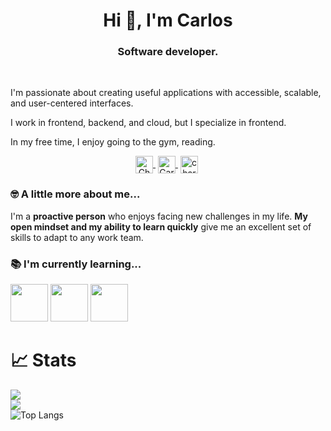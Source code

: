 <h1 align="center">Hi 👋, I'm Carlos</h1>
<h3 align="center">Software developer.</h3>

<br>

I'm passionate about creating useful applications with accessible, scalable, and user-centered interfaces.

I work in frontend, backend, and cloud, but I specialize in frontend.

In my free time, I enjoy going to the gym, reading.
 
 <p align="center">
  <a href="https://twitter.com/Charlsef23/" target="blank" style="margin-right: 4px">
    <img align="center" src="https://user-images.githubusercontent.com/49783285/211606076-36257bc0-982f-4146-9b35-54f3f92fa49d.svg" alt="Charlsef23" height="28px" width="28px">
  </a>
  <a href="https://www.linkedin.com/in/carlosestevefernández/" target="blank" style='margin-right:4px'>
     <img align="center" src="https://cdn.jsdelivr.net/npm/simple-icons@3.0.1/icons/linkedin.svg" alt="Carlos Esteve Fernández" height="28px" width="28px" />
   </a>
    <a href="https://www.instagram.com/carlosesteve23/" target="blank" style='margin-right:4px'>
     <img align="center" src="https://cdn.jsdelivr.net/npm/simple-icons@3.13.0/icons/instagram.svg" alt="charlsef23" height="28px" width="28px" />
   </a>
 </p>
 
 ### 🤓 A little more about me...
 
 <p>I'm a <strong>proactive person</strong> who enjoys facing new challenges in my life. <strong>My open mindset and my ability to learn quickly</strong> give me an excellent set of skills to adapt to any work team.</p>
 
 ### 📚 I'm currently learning...
 
  <a href="https://developer.mozilla.org/es/docs/Web/HTML" title="HTML"><img width="60" src="https://user-images.githubusercontent.com/109598200/196561046-fd179b77-4145-4550-9a00-04f902f7fa67.png" /></a>
 <a href="https://developer.mozilla.org/es/docs/Web/CSS" title="CSS"><img width="60" src="https://user-images.githubusercontent.com/109598200/196561179-ab5e23a8-19ca-4555-a8fe-c800c89836f9.png" /></a>
 <a href="https://www.javascript.com/" title="JavaScript"><img width="60" src="https://user-images.githubusercontent.com/109598200/196561215-d51e1c92-dcdd-4b62-b3cb-5568be5ee3e0.png" /></a>
 
 # 📈 Stats

<img
  src="https://github-readme-stats.vercel.app/api?username=charlsef23&show_icons=true&theme=react&&hide_border=true"
/>
<br/>
<img
  src="https://github-readme-streak-stats.herokuapp.com/?user=charlsef23&&theme=react&&hide_border=true"
/>
<br/>
![Top Langs](https://github-readme-stats.vercel.app/api/top-langs/?username=charlsef23\&layout=compact)


